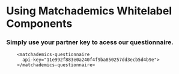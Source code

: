 # Using Matchademics Whitelabel Components

### Simply use your partner key to acess our questionnaire.

```
    <matchademics-questionnaire 
      api-key="11e992f883e0a240f4f9ba850257dd3ecb5d4b9e">
    </matchademics-questionnaire>
```
